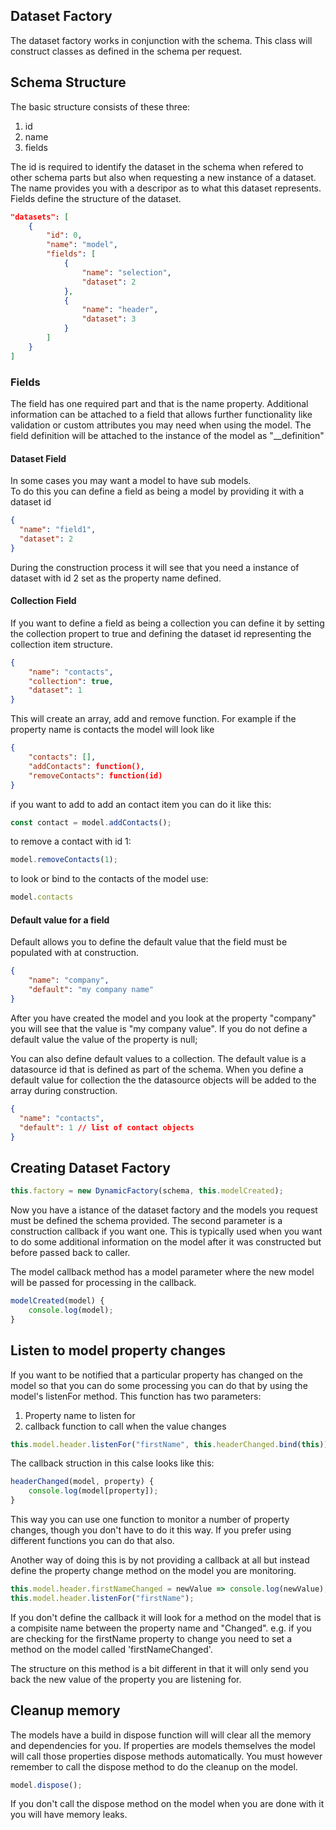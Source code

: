 ## Dataset Factory
The dataset factory works in conjunction with the schema. This class will construct classes as defined in the schema per request.

## Schema Structure
The basic structure consists of these three:

1. id
2. name
3. fields

The id is required to identify the dataset in the schema when refered to other schema parts but also when requesting a new instance of a dataset.
The name provides you with a descripor as to what this dataset represents.
Fields define the structure of the dataset.

```json
"datasets": [
    {
        "id": 0,
        "name": "model",
        "fields": [
            {
                "name": "selection",
                "dataset": 2
            },
            {
                "name": "header",
                "dataset": 3
            }
        ]
    }
]
``` 
 
### Fields
The field has one required part and that is the name property.
Additional information can be attached to a field that allows further functionality like validation or custom attributes you may need when using the model.
The field definition will be attached to the instance of the model as "__definition"

#### Dataset Field
In some cases you may want a model to have sub models.  
To do this you can define a field as being a model by providing it with a dataset id

```json
{
  "name": "field1",
  "dataset": 2
}
```

During the construction process it will see that you need a instance of dataset with id 2 set as the property name defined.

#### Collection Field
If you want to define a field as being a collection you can define it by setting the collection propert to true and defining the dataset id representing the collection item structure.

```json 
{
    "name": "contacts",
    "collection": true,
    "dataset": 1
}
```

This will create an array, add and remove function.
For example if the property name is contacts the model will look like

```json 
{
    "contacts": [],
    "addContacts": function(),
    "removeContacts": function(id)
}
```

if you want to add to add an contact item you can do it like this:
 
```js
const contact = model.addContacts();
```

to remove a contact with id 1:

```js
model.removeContacts(1);
```

to look or bind to the contacts of the model use:

```js
model.contacts
```

#### Default value for a field
Default allows you to define the default value that the field must be populated with at construction.

```json
{
    "name": "company",
    "default": "my company name"
}
```

After you have created the model and you look at the property "company" you will see that the value is "my company value".
If you do not define a default value the value of the property is null;

You can also define default values to a collection.
The default value is a datasource id that is defined as part of the schema.
When you define a default value for collection the the datasource objects will be added to the array during construction.

```json
{
  "name": "contacts",
  "default": 1 // list of contact objects
}
```

## Creating Dataset Factory

```js 
this.factory = new DynamicFactory(schema, this.modelCreated);
```

Now you have a istance of the dataset factory and the models you request must be defined the schema provided.
The second parameter is a construction callback if you want one.
This is typically used when you want to do some additional information on the model after it was constructed but before passed back to caller.

The model callback method has a model parameter where the new model will be passed for processing in the callback.

```js
modelCreated(model) {
    console.log(model);
}
```

## Listen to model property changes
If you want to be notified that a particular property has changed on the model so that you can do some processing you can do that by using the model's listenFor method.
This function has two parameters:

1. Property name to listen for
2. callback function to call when the value changes

```js 
this.model.header.listenFor("firstName", this.headerChanged.bind(this));
```

The callback struction in this calse looks like this:

```js
headerChanged(model, property) {
    console.log(model[property]);
}
```

This way you can use one function to monitor a number of property changes, though you don't have to do it this way.
If you prefer using different functions you can do that also.

Another way of doing this is by not providing a callback at all but instead define the property change method on the model you are monitoring.

```js 
this.model.header.firstNameChanged = newValue => console.log(newValue);
this.model.header.listenFor("firstName");
```

If you don't define the callback it will look for a method on the model that is a compisite name between the property name and "Changed".
e.g. if you are checking for the firstName property to change you need to set a method on the model called 'firstNameChanged'.

The structure on this method is a bit different in that it will only send you back the new value of the property you are listening for.

## Cleanup memory
The models have a build in dispose function will will clear all the memory and dependencies for you.
If properties are models themselves the model will call those properties dispose methods automatically.
You must however remember to call the dispose method to do the cleanup on the model.

```js
model.dispose();
```

If you don't call the dispose method on the model when you are done with it you will have memory leaks.
